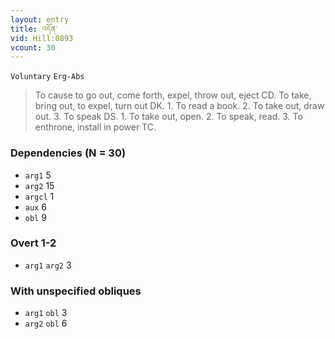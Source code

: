 ```yaml
---
layout: entry
title: འདོན་
vid: Hill:0893
vcount: 30
---
```

`Voluntary` `Erg-Abs`
> To cause to go out, come forth, expel, throw out, eject CD\.
 To take, bring out, to expel, turn out DK\.
 1\.
 To read a book\.
 2\.
 To take out, draw out\.
 3\.
 To speak DS\.
 1\.
 To take out, open\.
 2\.
 To speak, read\.
 3\.
 To enthrone, install in power TC\.

### Dependencies (N = 30)
* `arg1` 5
* `arg2` 15
* `argcl` 1
* `aux` 6
* `obl` 9


### Overt 1-2
* `arg1` `arg2` 3


### With unspecified obliques
* `arg1` `obl` 3
* `arg2` `obl` 6
